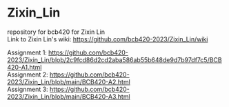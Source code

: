 # Zixin_Lin
repository for bcb420 for Zixin Lin <br>
Link to Zixin Lin's wiki: https://github.com/bcb420-2023/Zixin_Lin/wiki

Assignment 1: https://github.com/bcb420-2023/Zixin_Lin/blob/2c9fcd86d2cd2aba586ab55b648de9d7b97df7c5/BCB420-A1.html <br>
Assignment 2: https://github.com/bcb420-2023/Zixin_Lin/blob/main/BCB420-A2.html<br>
Assignment 3: https://github.com/bcb420-2023/Zixin_Lin/blob/main/BCB420-A3.html
